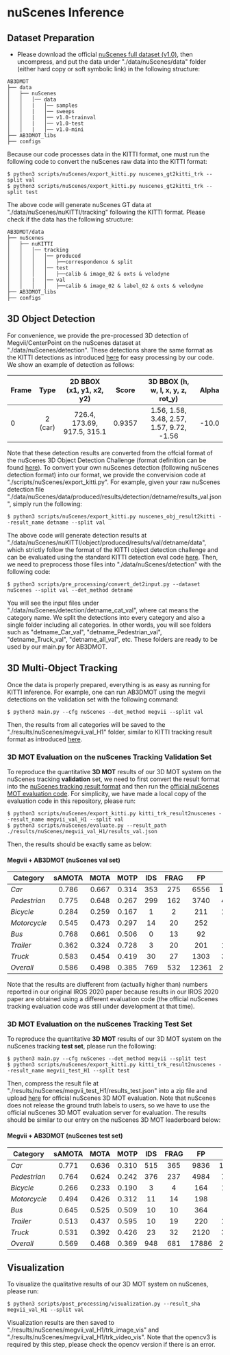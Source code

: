 # nuScenes Inference

## Dataset Preparation

* Please download the official [nuScenes full dataset (v1.0)](https://www.nuscenes.org/download), then uncompress, and put the data under "./data/nuScenes/data" folder (either hard copy or soft symbolic link) in the following structure:
```
AB3DMOT
├── data
│   ├── nuScenes
│   │   │── data
│   │   |   │── samples
│   │   |   │── sweeps
│   │   |   │── v1.0-trainval
│   │   |   │── v1.0-test
│   │   |   │── v1.0-mini
├── AB3DMOT_libs
├── configs
```

Because our code processes data in the KITTI format, one must run the following code to convert the nuScenes raw data into the KITTI format:
```
$ python3 scripts/nuScenes/export_kitti.py nuscenes_gt2kitti_trk --split val
$ python3 scripts/nuScenes/export_kitti.py nuscenes_gt2kitti_trk --split test
```

The above code will generate nuScenes GT data at "./data/nuScenes/nuKITTI/tracking" following the KITTI format. Please check if the data has the following structure:
```
AB3DMOT/data
├── nuScenes
│   ├── nuKITTI
│   │   │── tracking
│   │   │   │── produced
│   │   │   │   ├──correspondence & split
│   │   │   │── test
│   │   │   │   ├──calib & image_02 & oxts & velodyne 
│   │   |   │── val
│   │   │   │   ├──calib & image_02 & label_02 & oxts & velodyne 
├── AB3DMOT_libs
├── configs
```

## 3D Object Detection

For convenience, we provide the pre-processed 3D detection of Megvii/CenterPoint on the nuScenes dataset at "./data/nuScenes/detection". These detections share the same format as the KITTI detections as introduced [here](docs/KITTI.md) for easy processing by our code. We show an example of detection as follows:

Frame |   Type  |   2D BBOX (x1, y1, x2, y2)  | Score  |    3D BBOX (h, w, l, x, y, z, rot_y)      | Alpha | 
------|:-------:|:---------------------------:|:------:|:-----------------------------------------:|:-----:|
 0    | 2 (car) | 726.4, 173.69, 917.5, 315.1 | 0.9357 | 1.56, 1.58, 3.48, 2.57, 1.57, 9.72, -1.56 | -10.0 | 
 
Note that these detection results are converted from the offcial format of the nuScenes 3D Object Detection Challenge (format definition can be found [here](https://www.nuscenes.org/object-detection/?externalData=all&mapData=all&modalities=Any)). To convert your own nuScenes detection (following nuScenes detection format) into our format, we provide the convervision code at "./scripts/nuScenes/export_kitti.py". For example, given your raw nuScenes detection file "./data/nuScenes/data/produced/results/detection/detname/results_val.json", simply run the following:
```
$ python3 scripts/nuScenes/export_kitti.py nuscenes_obj_result2kitti --result_name detname --split val
```

The above code will generate detection results at "./data/nuScenes/nuKITTI/object/produced/results/val/detname/data", which strictly follow the format of the KITTI object detection challenge and can be evaluated using the standard KITTI detection eval code [here](http://www.cvlibs.net/datasets/kitti/eval_object.php?obj_benchmark=3d). Then, we need to preprocess those files into "./data/nuScenes/detection" with the following code:
```
$ python3 scripts/pre_processing/convert_det2input.py --dataset nuScenes --split val --det_method detname
```

You will see the input files under "./data/nuScenes/detection/detname_cat_val", where cat means the category name. We split the detections into every category and also a single folder including all categories. In other words, you will see folders such as "detname_Car_val", "detname_Pedestrian_val", "detname_Truck_val", "detname_all_val", etc. These folders are ready to be used by our main.py for AB3DMOT.

## 3D Multi-Object Tracking

Once the data is properly prepared, everything is as easy as running for KITTI inference. For example, one can run AB3DMOT using the megvii detections on the validation set with the following command:
```
$ python3 main.py --cfg nuScenes --det_method megvii --split val
```
Then, the results from all categories will be saved to the "./results/nuScenes/megvii_val_H1" folder, similar to KITTI tracking result format as introduced [here](docs/KITTI.md). 

### 3D MOT Evaluation on the nuScenes Tracking Validation Set

To reproduce the quantitative **3D MOT** results of our 3D MOT system on the nuScenes tracking **validation** set, we need to first convert the result format into the [nuScenes tracking result format](https://www.nuscenes.org/tracking/?externalData=all&mapData=all&modalities=Any) and then run the [official nuScenes MOT evaluation code](https://github.com/nutonomy/nuscenes-devkit/blob/master/python-sdk/nuscenes/eval/tracking/evaluate.py). For simplicity, we have made a local copy of the evaluation code in this repository, please run:
```
$ python3 scripts/nuScenes/export_kitti.py kitti_trk_result2nuscenes --result_name megvii_val_H1 --split val
$ python3 scripts/nuScenes/evaluate.py --result_path ./results/nuScenes/megvii_val_H1/results_val.json
```

Then, the results should be exactly same as below:

#### Megvii + AB3DMOT (nuScenes val set)

 Category     | sAMOTA |  MOTA  |  MOTP  | IDS | FRAG |  FP   |  FN   
--------------|:------:|:------:|:------:|:---:|:----:|:-----:|:-----:
 *Car*        | 0.786  | 0.667  | 0.314  | 353 | 275  | 6556  | 12493 
 *Pedestrian* | 0.775  | 0.648  | 0.267  | 299 | 162  | 3740  | 4916 
 *Bicycle*    | 0.284  | 0.259  | 0.167  |  1  |  2   | 211   | 1264
 *Motorcycle* | 0.545  | 0.473  | 0.297  | 14  | 20   | 252   | 775   
 *Bus*        | 0.768  | 0.661  | 0.506  |  0  | 13   |  92   | 625   
 *Trailer*    | 0.362  | 0.324  | 0.728  |  3  | 20   | 201   | 1436   
 *Truck*      | 0.583  | 0.454  | 0.419  | 30  | 27   | 1303  | 3934   
 *Overall*    | 0.586  | 0.498  | 0.385  | 769 | 532  | 12361 | 25375
 
Note that the results are diufferent from (actually higher than) numbers reported in our original IROS 2020 paper because results in our IROS 2020 paper are obtained using a different evaluation code (the official nuScenes tracking evaluation code was still under development at that time).

### 3D MOT Evaluation on the nuScenes Tracking Test Set

To reproduce the quantitative **3D MOT** results of our 3D MOT system on the nuScenes tracking **test set**, please run the following: 
```
$ python3 main.py --cfg nuScenes --det_method megvii --split test
$ python3 scripts/nuScenes/export_kitti.py kitti_trk_result2nuscenes --result_name megvii_test_H1 --split test
```

Then, compress the result file at "./results/nuScenes/megvii_test_H1/results_test.json" into a zip file and upload [here](https://eval.ai/web/challenges/challenge-page/476/submission) for official nuScenes 3D MOT evaluation. Note that nuScenes does not release the ground truth labels to users, so we have to use the official nuScenes 3D MOT evaluation server for evaluation. The results should be similar to our entry on the nuScenes 3D MOT leaderboard below:

#### Megvii + AB3DMOT (nuScenes test set)

 Category     | sAMOTA |  MOTA  |  MOTP  | IDS | FRAG |  FP   |  FN   
--------------|:------:|:------:|:------:|:---:|:----:|:-----:|:-----:
 *Car*        | 0.771  | 0.636  | 0.310  | 515 | 365  | 9836  | 14595 
 *Pedestrian* | 0.764  | 0.624  | 0.242  | 376 | 237  | 4984  | 7422
 *Bicycle*    | 0.266  | 0.233  | 0.190  |  3  |  4   | 164   | 1509
 *Motorcycle* | 0.494  | 0.426  | 0.312  | 11  | 14   | 198   | 907   
 *Bus*        | 0.645  | 0.525  | 0.509  | 10  | 10   | 364   | 434   
 *Trailer*    | 0.513  | 0.437  | 0.595  | 10  | 19   | 220   | 1214   
 *Truck*      | 0.531  | 0.392  | 0.426  | 23  | 32   | 2120  | 3109   
 *Overall*    | 0.569  | 0.468  | 0.369  | 948 | 681  | 17886 | 29190

## Visualization

To visualize the qualitative results of our 3D MOT system on nuScenes, please run:
```
$ python3 scripts/post_processing/visualization.py --result_sha megvii_val_H1 --split val
```

Visualization results are then saved to "./results/nuScenes/megvii_val_H1/trk_image_vis" and "./results/nuScenes/megvii_val_H1/trk_video_vis". Note that the opencv3 is required by this step, please check the opencv version if there is an error.